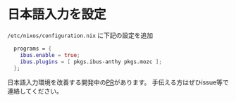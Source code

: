 # 日本語入力を設定

`/etc/nixos/configuration.nix` に下記の設定を追加

```nix
  programs = {
    ibus.enable = true;
    ibus.plugins = [ pkgs.ibus-anthy pkgs.mozc ];
  };
```

日本語入力環境を改善する開発中の[PR](https://github.com/NixOS/nixpkgs/pull/11254)があります。
手伝える方はぜひissue等で連絡してください。
